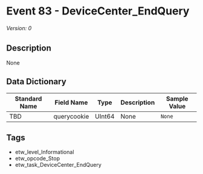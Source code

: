 # Event 83 - DeviceCenter_EndQuery
###### Version: 0

## Description
None

## Data Dictionary
|Standard Name|Field Name|Type|Description|Sample Value|
|---|---|---|---|---|
|TBD|querycookie|UInt64|None|`None`|

## Tags
* etw_level_Informational
* etw_opcode_Stop
* etw_task_DeviceCenter_EndQuery